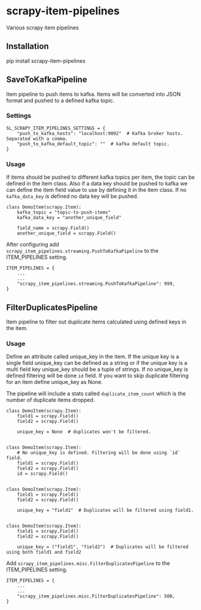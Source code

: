 # scrapy-item-pipelines

Various scrapy item pipelines

## Installation

pip install scrapy-item-pipelines

## SaveToKafkaPipeline

Item pipeline to push items to kafka. Items will be converted into JSON format and pushed to a defined kafka topic.


### Settings

```
SL_SCRAPY_ITEM_PIPELINES_SETTINGS = {
    "push_to_kafka_hosts": "localhost:9092"  # Kafka broker hosts. Separated with a comma.
    "push_to_kafka_default_topic": ""  # kafka default topic.
}
```


### Usage

If items should be pushed to different kafka topics per item, the topic can be defined in the item class.
Also if a data key should be pushed to kafka we can define the item field value to use by defining it
in the item class. If no `kafka_data_key` is defined no data key will be pushed.

```
class DemoItem(scrapy.Item):
    kafka_topic = "topic-to-push-items"
    kafka_data_key = "another_unique_field"

    field_name = scrapy.Field()
    another_unique_field = scrapy.Field()
```

After configuring add `scrapy_item_pipelines.streaming.PushToKafkaPipeline` to the ITEM_PIPELINES setting.

```
ITEM_PIPELINES = {
    ...
    ...
    "scrapy_item_pipelines.streaming.PushToKafkaPipeline": 999,
}
```

## FilterDuplicatesPipeline

Item pipeline to filter out duplicate items calculated using defined keys in the item.

### Usage

Define an attribute called unique_key in the item. If the unique key is a single field
unique_key can be defined as a string or if the unique key is a multi field key unique_key
should be a tuple of strings. If no unique_key is defined filtering will be done `id` field.
If you want to skip duplicate filtering for an item define unique_key as None.

The pipeline will include a stats called `duplicate_item_count` which is the number
of duplicate items dropped.

```
class DemoItem(scrapy.Item):
    field1 = scrapy.Field()
    field2 = scrapy.Field()

    unique_key = None  # duplicates won't be filtered.


class DemoItem(scrapy.Item):
    # No unique_key is defined. Filtering will be done using `id` field.
    field1 = scrapy.Field()
    field2 = scrapy.Field()
    id = scrapy.Field()


class DemoItem(scrapy.Item):
    field1 = scrapy.Field()
    field2 = scrapy.Field()

    unique_key = "field1"  # Duplicates will be filtered using field1.


class DemoItem(scrapy.Item):
    field1 = scrapy.Field()
    field2 = scrapy.Field()

    unique_key = ("field1", "field2")  # Duplicates will be filtered using both field1 and field2
```

Add `scrapy_item_pipelines.misc.FilterDuplicatesPipeline` to the ITEM_PIPELINES setting.


```
ITEM_PIPELINES = {
    ...
    ...
    "scrapy_item_pipelines.misc.FilterDuplicatesPipeline": 500,
}
```
